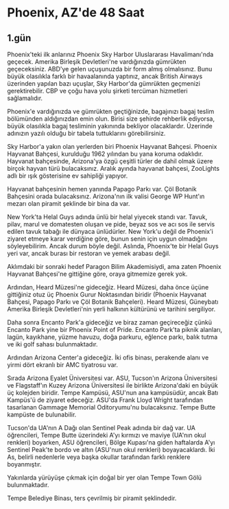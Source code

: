 # Phoenix, AZ'de 48 Saat
## 1.gün
Phoenix'teki ilk anlarınız Phoenix Sky Harbor Uluslararası Havalimanı'nda geçecek. Amerika Birleşik Devletleri'ne vardığınızda gümrükten geçeceksiniz. ABD'ye gelen uçuşunuzda bir form almış olmalısınız. Bunu büyük olasılıkla farklı bir havaalanında yaptınız, ancak British Airways üzerinden yapılan bazı uçuşlar, Sky Harbor'da gümrükten geçmenizi gerektirebilir. CBP ve çoğu hava yolu şirketi tercüman hizmetleri sağlamalıdır.

Phoenix'e vardığınızda ve gümrükten geçtiğinizde, bagajınızı bagaj teslim bölümünden aldığınızdan emin olun. Birisi size şehirde rehberlik ediyorsa, büyük olasılıkla bagaj tesliminin yakınında bekliyor olacaklardır. Üzerinde adınızın yazılı olduğu bir tabela tuttuklarını görebilirsiniz.

Sky Harbor'a yakın olan yerlerden biri Phoenix Hayvanat Bahçesi. Phoenix Hayvanat Bahçesi, kurulduğu 1962 yılından bu yana koruma odaklıdır. Hayvanat bahçesinde, Arizona'ya özgü çeşitli türler de dahil olmak üzere birçok hayvan türü bulacaksınız. Aralık ayında hayvanat bahçesi, ZooLights adlı bir ışık gösterisine ev sahipliği yapıyor.

Hayvanat bahçesinin hemen yanında Papago Parkı var. Çöl Botanik Bahçesini orada bulacaksınız. Arizona'nın ilk valisi George WP Hunt'ın mezarı olan piramit şeklinde bir bina da var.

New York'ta Helal Guys adında ünlü bir helal yiyecek standı var. Tavuk, pilav, marul ve domatesten oluşan ve pide, beyaz sos ve acı sos ile servis edilen tavuk tabağı ile dünyaca ünlüdürler. New York'u değil de Phoenix'i ziyaret etmeye karar verdiğine göre, bunun senin için uygun olmadığını söyleyebilirim. Ancak durum böyle değil. Aslında, Phoenix'te bir Helal Guys yeri var, ancak burası bir restoran ve yemek arabası değil.

Aklımdaki bir sonraki hedef Paragon Bilim Akademisiydi, ama zaten Phoenix Hayvanat Bahçesi'ne gittiğine göre, oraya gitmemize gerek yok.

Ardından, Heard Müzesi'ne gideceğiz. Heard Müzesi, daha önce üçüne gittiğiniz otuz üç Phoenix Gurur Noktasından biridir (Phoenix Hayvanat Bahçesi, Papago Parkı ve Çöl Botanik Bahçeleri). Heard Müzesi, Güneybatı Amerika Birleşik Devletleri'nin yerli halkının kültürünü ve tarihini sergiliyor.

Daha sonra Encanto Park'a gideceğiz ve biraz zaman geçireceğiz çünkü Encanto Park yine bir Phoenix Point of Pride. Encanto Park'ta piknik alanları, lagün, kayıkhane, yüzme havuzu, doğa parkuru, eğlence parkı, balık tutma ve iki golf sahası bulunmaktadır.

Ardından Arizona Center'a gideceğiz. İki ofis binası, perakende alanı ve yirmi dört ekranlı bir AMC tiyatrosu var.

Sırada Arizona Eyalet Üniversitesi var. ASU, Tucson'ın Arizona Üniversitesi ve Flagstaff'ın Kuzey Arizona Üniversitesi ile birlikte Arizona'daki en büyük üç kolejden biridir. Tempe Kampüsü, ASU'nun ana kampüsüdür, ancak Batı Kampüs'ü de ziyaret edeceğiz. ASU'da Frank Lloyd Wright tarafından tasarlanan Gammage Memorial Oditoryumu'nu bulacaksınız. Tempe Butte kampüste de bulunabilir.

Tucson'da UA'nın A Dağı olan Sentinel Peak adında bir dağ var. UA öğrencileri, Tempe Butte üzerindeki A'yı kırmızı ve maviye (UA'nın okul renkleri) boyarken, ASU öğrencileri, Bölge Kupası'na giden haftalarda A'yı Sentinel Peak'te bordo ve altın (ASU'nun okul renkleri) boyayacaklardı. İki As, belirli nedenlerle veya başka okullar tarafından farklı renklere boyanmıştır.

Yakınlarda yürüyüşe çıkmak için doğal bir yer olan Tempe Town Gölü bulunmaktadır. 

Tempe Belediye Binası, ters çevrilmiş bir piramit şeklindedir.
